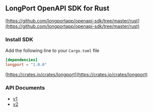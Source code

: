 ## LongPort OpenAPI SDK for Rust

[https://github.com/longportapp/openapi-sdk/tree/master/rust](https://github.com/longportapp/openapi-sdk/tree/master/rust)

### Install SDK

Add the following line to your `Cargo.toml` file

```toml
[dependencies]
longport = "1.0.0"
```

[https://crates.io/crates/longport](https://crates.io/crates/longport)

### API Documents

- [v1](https://longportapp.github.io/openapi-sdk/v1/rust/longport/index.html)
- [v2](https://longportapp.github.io/openapi-sdk/v2/rust/longport/index.html)
